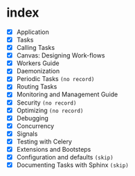# index

- [x] Application
- [x] Tasks
- [x] Calling Tasks
- [x] Canvas: Designing Work-flows
- [x] Workers Guide
- [x] Daemonization
- [x] Periodic Tasks `(no record)`
- [x] Routing Tasks
- [x] Monitoring and Management Guide
- [x] Security `(no record)`
- [x] Optimizing `(no record)`
- [x] Debugging
- [x] Concurrency
- [x] Signals
- [x] Testing with Celery
- [x] Extensions and Bootsteps
- [x] Configuration and defaults `(skip)`
- [x] Documenting Tasks with Sphinx `(skip)`
